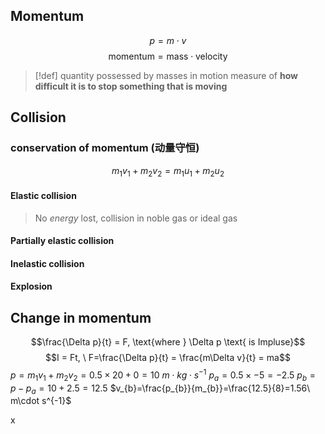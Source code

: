 ## Momentum
$$p = m \cdot v$$
$$\text{momentum} = \text{mass} \cdot \text{velocity}$$
> [!def]
> quantity possessed by masses in motion
> measure of **how difficult it is to stop something that is moving**

## Collision
### conservation of momentum (动量守恒)
$$m_{1}v_{1}+m_{2}v_{2} = m_{1}u_{1}+m_{2}u_{2}$$

#### Elastic collision
> No *energy* lost, collision in noble gas or ideal gas
#### Partially elastic collision

#### Inelastic collision
#### Explosion

## Change in momentum
$$\frac{\Delta p}{t} = F, \text{where } \Delta p \text{ is Impluse}$$
$$I = Ft, \ F=\frac{\Delta p}{t} = \frac{m\Delta v}{t} = ma$$
$p=m_{1}v_{1}+m_{2}v_{2}=0.5\times 20 + 0 = 10\ m\cdot kg\cdot s^{-1}$
$p_{a}=0.5\times-5 = -2.5$
$p_{b} = p-p_{a} = 10+2.5=12.5$
$v_{b}=\frac{p_{b}}{m_{b}}=\frac{12.5}{8}=1.56\  m\cdot s^{-1}$

x

